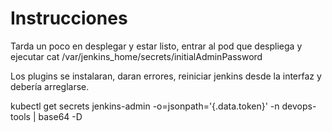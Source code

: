 # Instrucciones
Tarda un poco en desplegar y estar listo, entrar al pod que despliega y ejecutar cat /var/jenkins_home/secrets/initialAdminPassword

Los plugins se instalaran, daran errores, reiniciar jenkins desde la interfaz y debería arreglarse.

kubectl get secrets jenkins-admin -o=jsonpath='{.data.token}' -n devops-tools | base64 -D